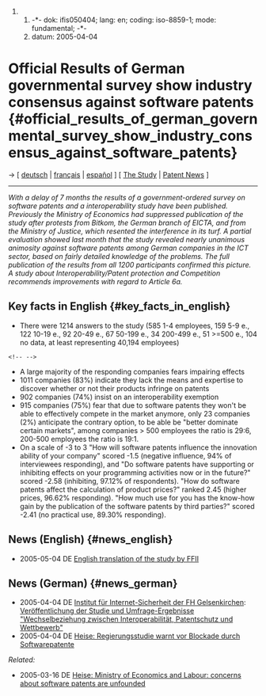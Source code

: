 1.  1.  -\*- dok: ifis050404; lang: en; coding: iso-8859-1; mode:
        fundamental; -\*-
    2.  datum: 2005-04-04

# Official Results of German governmental survey show industry consensus against software patents {#official_results_of_german_governmental_survey_show_industry_consensus_against_software_patents}

-\> \[ [ deutsch](Ifis050404De "wikilink") \| [
français](Ifis050404Fr "wikilink") \| [
español](Ifis050404Es "wikilink") \] \[ [ The
Study](Bmwa040715En "wikilink") \| [ Patent
News](SwpatcninoEn "wikilink") \]

------------------------------------------------------------------------

*With a delay of 7 months the results of a government-ordered survey on
software patents and a interoperability study have been published.
Previously the Ministry of Economics had suppressed publication of the
study after protests from Bitkom, the German branch of EICTA, and from
the Ministry of Justice, which resented the interference in its turf. A
partial evaluation showed last month that the study revealed nearly
unanimous animosity against software patents among German companies in
the ICT sector, based on fairly detailed knowledge of the problems. The
full publication of the results from all 1200 participants confirmed
this picture. A study about Interoperability/Patent protection and
Competition recommends improvements with regard to Article 6a.*

## Key facts in English {#key_facts_in_english}

-   There were 1214 answers to the study (585 1-4 employees, 159 5-9 e.,
    122 10-19 e., 92 20-49 e., 67 50-199 e., 34 200-499 e., 51 \>=500
    e., 104 no data, at least representing 40,194 employees)

```{=html}
<!-- -->
```
-   A large majority of the responding companies fears impairing effects
-   1011 companies (83%) indicate they lack the means and expertise to
    discover whether or not their products infringe on patents
-   902 companies (74%) insist on an interoperability exemption
-   915 companies (75%) fear that due to software patents they won\'t be
    able to effectively compete in the market anymore, only 23 companies
    (2%) anticipate the contrary option, to be able be \"better dominate
    certain markets\", among companies \> 500 employees the ratio is
    29:6, 200-500 employees the ratio is 19:1.
-   On a scale of -3 to 3 \"How will software patents influence the
    innovation ability of your company\" scored -1.5 (negative
    influence, 94% of interviewees responding), and \"Do software
    patents have supporting or inhibiting effects on your programming
    activities now or in the future?\" scored -2.58 (inhibiting, 97.12%
    of respondents). \"How do software patents affect the calculation of
    product prices?\" ranked 2.45 (higher prices, 96.62% responding).
    \"How much use for you has the know-how gain by the publication of
    the software patents by third parties?\" scored -2.41 (no practical
    use, 89.30% responding).

## News (English) {#news_english}

-   2005-05-04 DE [English translation of the study by
    FFII](http://patinfo.ffii.org/ifis-survey.pdf "wikilink")

## News (German) {#news_german}

-   2005-04-04 DE [Institut für Internet-Sicherheit der FH
    Gelsenkirchen](http://www.internet-sicherheit.de/index.php?id=87 "wikilink"):
    [Veröffentlichung der Studie und Umfrage-Ergebnisse
    \"Wechselbeziehung zwischen Interoperabilität, Patentschutz und
    Wettbewerb\"](http://www.internet-sicherheit.de/software-patente.html "wikilink")
-   2005-04-04 DE [Heise: Regierungsstudie warnt vor Blockade durch
    Softwarepatente](http://www.heise.de/newsticker/meldung/58222 "wikilink")

*Related:*

-   2005-03-16 DE [Heise: Ministry of Economics and Labour: concerns
    about software patents are
    unfounded](http://www.heise.de/english/newsticker/news/57602 "wikilink")
